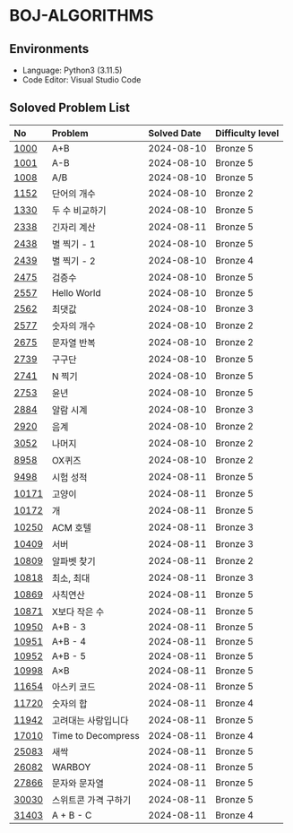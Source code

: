 # BOJ-ALGORITHMS

## Environments

- Language: Python3 (3.11.5)
- Code Editor: Visual Studio Code

## Soloved Problem List

| **No**                                                                           | **Problem**          | **Solved Date** | **Difficulty level** |
| :------------------------------------------------------------------------------- | :------------------- | :-------------- | :------------------- |
| [1000](https://github.com/esaitchkim/boj-algorithms/blob/main/python3/1000.py)   | A+B                  | 2024-08-10      | Bronze 5             |
| [1001](https://github.com/esaitchkim/boj-algorithms/blob/main/python3/1001.py)   | A-B                  | 2024-08-10      | Bronze 5             |
| [1008](https://github.com/esaitchkim/boj-algorithms/blob/main/python3/1008.py)   | A/B                  | 2024-08-10      | Bronze 5             |
| [1152](https://github.com/esaitchkim/boj-algorithms/blob/main/python3/1152.py)   | 단어의 개수          | 2024-08-10      | Bronze 2             |
| [1330](https://github.com/esaitchkim/boj-algorithms/blob/main/python3/1330.py)   | 두 수 비교하기       | 2024-08-10      | Bronze 5             |
| [2338](https://github.com/esaitchkim/boj-algorithms/blob/main/python3/2338.py)   | 긴자리 계산          | 2024-08-11      | Bronze 5             |
| [2438](https://github.com/esaitchkim/boj-algorithms/blob/main/python3/2438.py)   | 별 찍기 - 1          | 2024-08-10      | Bronze 5             |
| [2439](https://github.com/esaitchkim/boj-algorithms/blob/main/python3/2439.py)   | 별 찍기 - 2          | 2024-08-10      | Bronze 4             |
| [2475](https://github.com/esaitchkim/boj-algorithms/blob/main/python3/2475.py)   | 검증수               | 2024-08-10      | Bronze 5             |
| [2557](https://github.com/esaitchkim/boj-algorithms/blob/main/python3/2557.py)   | Hello World          | 2024-08-10      | Bronze 5             |
| [2562](https://github.com/esaitchkim/boj-algorithms/blob/main/python3/2562.py)   | 최댓값               | 2024-08-10      | Bronze 3             |
| [2577](https://github.com/esaitchkim/boj-algorithms/blob/main/python3/2577.py)   | 숫자의 개수          | 2024-08-10      | Bronze 2             |
| [2675](https://github.com/esaitchkim/boj-algorithms/blob/main/python3/2675.py)   | 문자열 반복          | 2024-08-10      | Bronze 2             |
| [2739](https://github.com/esaitchkim/boj-algorithms/blob/main/python3/2739.py)   | 구구단               | 2024-08-10      | Bronze 5             |
| [2741](https://github.com/esaitchkim/boj-algorithms/blob/main/python3/2741.py)   | N 찍기               | 2024-08-10      | Bronze 5             |
| [2753](https://github.com/esaitchkim/boj-algorithms/blob/main/python3/2753.py)   | 윤년                 | 2024-08-10      | Bronze 5             |
| [2884](https://github.com/esaitchkim/boj-algorithms/blob/main/python3/2884.py)   | 알람 시계            | 2024-08-10      | Bronze 3             |
| [2920](https://github.com/esaitchkim/boj-algorithms/blob/main/python3/2920.py)   | 음계                 | 2024-08-10      | Bronze 2             |
| [3052](https://github.com/esaitchkim/boj-algorithms/blob/main/python3/3052.py)   | 나머지               | 2024-08-10      | Bronze 2             |
| [8958](https://github.com/esaitchkim/boj-algorithms/blob/main/python3/8958.py)   | OX퀴즈               | 2024-08-10      | Bronze 2             |
| [9498](https://github.com/esaitchkim/boj-algorithms/blob/main/python3/9498.py)   | 시험 성적            | 2024-08-11      | Bronze 5             |
| [10171](https://github.com/esaitchkim/boj-algorithms/blob/main/python3/10171.py) | 고양이               | 2024-08-11      | Bronze 5             |
| [10172](https://github.com/esaitchkim/boj-algorithms/blob/main/python3/10172.py) | 개                   | 2024-08-11      | Bronze 5             |
| [10250](https://github.com/esaitchkim/boj-algorithms/blob/main/python3/10250.py) | ACM 호텔             | 2024-08-11      | Bronze 3             |
| [10409](https://github.com/esaitchkim/boj-algorithms/blob/main/python3/10409.py) | 서버                 | 2024-08-11      | Bronze 3             |
| [10809](https://github.com/esaitchkim/boj-algorithms/blob/main/python3/10809.py) | 알파벳 찾기          | 2024-08-11      | Bronze 2             |
| [10818](https://github.com/esaitchkim/boj-algorithms/blob/main/python3/10818.py) | 최소, 최대           | 2024-08-11      | Bronze 3             |
| [10869](https://github.com/esaitchkim/boj-algorithms/blob/main/python3/10869.py) | 사칙연산             | 2024-08-11      | Bronze 5             |
| [10871](https://github.com/esaitchkim/boj-algorithms/blob/main/python3/10871.py) | X보다 작은 수        | 2024-08-11      | Bronze 5             |
| [10950](https://github.com/esaitchkim/boj-algorithms/blob/main/python3/10950.py) | A+B - 3              | 2024-08-11      | Bronze 5             |
| [10951](https://github.com/esaitchkim/boj-algorithms/blob/main/python3/10951.py) | A+B - 4              | 2024-08-11      | Bronze 5             |
| [10952](https://github.com/esaitchkim/boj-algorithms/blob/main/python3/10952.py) | A+B - 5              | 2024-08-11      | Bronze 5             |
| [10998](https://github.com/esaitchkim/boj-algorithms/blob/main/python3/10998.py) | A×B                  | 2024-08-11      | Bronze 5             |
| [11654](https://github.com/esaitchkim/boj-algorithms/blob/main/python3/11654.py) | 아스키 코드          | 2024-08-11      | Bronze 5             |
| [11720](https://github.com/esaitchkim/boj-algorithms/blob/main/python3/11720.py) | 숫자의 합            | 2024-08-11      | Bronze 4             |
| [11942](https://github.com/esaitchkim/boj-algorithms/blob/main/python3/11942.py) | 고려대는 사랑입니다  | 2024-08-11      | Bronze 5             |
| [17010](https://github.com/esaitchkim/boj-algorithms/blob/main/python3/17010.py) | Time to Decompress   | 2024-08-11      | Bronze 4             |
| [25083](https://github.com/esaitchkim/boj-algorithms/blob/main/python3/25083.py) | 새싹                 | 2024-08-11      | Bronze 5             |
| [26082](https://github.com/esaitchkim/boj-algorithms/blob/main/python3/26082.py) | WARBOY               | 2024-08-11      | Bronze 5             |
| [27866](https://github.com/esaitchkim/boj-algorithms/blob/main/python3/27866.py) | 문자와 문자열        | 2024-08-11      | Bronze 5             |
| [30030](https://github.com/esaitchkim/boj-algorithms/blob/main/python3/30030.py) | 스위트콘 가격 구하기 | 2024-08-11      | Bronze 5             |
| [31403](https://github.com/esaitchkim/boj-algorithms/blob/main/python3/31403.py) | A + B - C            | 2024-08-11      | Bronze 4             |
